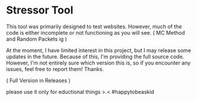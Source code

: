 # Stressor Tool

This tool was primarily designed to test websites. However, much of the code is either incomplete or not functioning as you will see. ( MC Method and Random Packets ig )

At the moment, I have limited interest in this project, but I may release some updates in the future. Because of this, I'm providing the full source code. However, I'm not entirely sure which version this is, so if you encounter any issues, feel free to report them! Thanks.

( Full Version in Releases )


please use it only for eductional things >.<
#happytobeaskid
